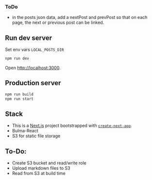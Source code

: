 ### ToDo

- in the posts json data, add a nextPost and prevPost so that on each page, the next or previous post can be linked.


## Run dev server

Set env vars `LOCAL_POSTS_DIR`

```bash
npm run dev
```

Open [http://localhost:3000](http://localhost:3000).

## Production server
```bash
npm run build
npm run start
```

## Stack

- This is a [Next.js](https://nextjs.org/) project bootstrapped with [`create-next-app`](https://github.com/vercel/next.js/tree/canary/packages/create-next-app).
- Bulma-React
- S3 for static file storage

## To-Do:

- Create S3 bucket and read/write role
- Upload markdown files to S3
- Read from S3 at build time

